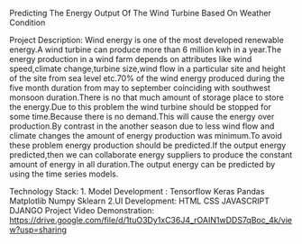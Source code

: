 Predicting The Energy Output Of The Wind Turbine Based On Weather Condition

Project Description:
	Wind energy is one of the most developed renewable energy.A wind turbine can produce more than 6 million kwh in a year.The energy production in a wind farm depends on attributes like wind speed,climate change,turbine size,wind flow in a particular site and height of the site from sea level etc.70% of the wind energy produced during the five month duration from may to september coinciding with southwest monsoon duration.There is no that much amount of storage place to store the energy.Due to this problem the wind turbine should be stopped for some time.Because there is no demand.This will cause the energy over production.By contrast in the another season due to less wind flow and climate changes the amount of energy production was minimum.To avoid these problem energy production should be predicted.If the output energy predicted,then we can collaborate energy suppliers to produce the constant amount of energy in all duration.The output energy can be predicted by using the time series models.

Technology Stack:
	1. Model Development :
		Tensorflow
		Keras
            	Pandas
		Matplotlib
		Numpy
		Sklearn
	2.UI Development:
		HTML
		CSS
		JAVASCRIPT
		DJANGO
Project Video Demonstration:
https://drive.google.com/file/d/1tuO3Dy1xC36J4_rOAIN1wDDS7qBoc_4k/view?usp=sharing
